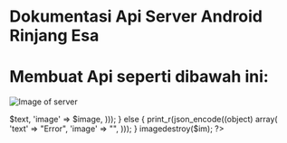 # Dokumentasi Api Server Android Rinjang Esa

# Membuat Api seperti dibawah ini:
![Image of server](https://github.com/ApiAndroid/images/server.png)
<?php
header('Content-Type: application/json');
$text = $_POST['text'];
$image = $_FILES['image']['name'];

$filedest = dirname(__FILE__) .'/'. $image;
move_uploaded_file($_FILES['image']['tmp_name'], $filedest);

$im = imagecreatefrompng($image);

if($im && imagefilter($im, IMG_FILTER_GRAYSCALE))
{
    imagepng($im, $image);
    $text = strtolower(str_replace(" ","",$text));
    print_r(json_encode((object) array(
      'text' => $text,
      'image' => $image,
     )));
}
else
{
  print_r(json_encode((object) array(
    'text' => "Error",
    'image' => "",
   )));
}

imagedestroy($im);
?>


